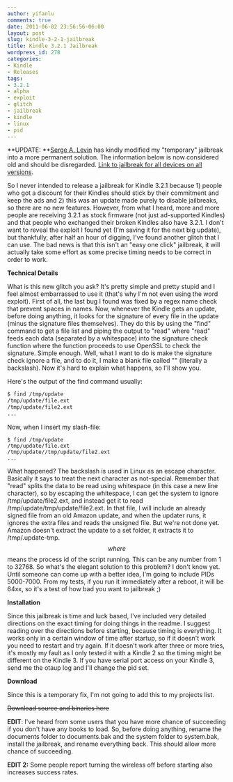 ```yaml
---
author: yifanlu
comments: true
date: 2011-06-02 23:56:56-06:00
layout: post
slug: kindle-3-2-1-jailbreak
title: Kindle 3.2.1 Jailbreak
wordpress_id: 278
categories:
- Kindle
- Releases
tags:
- 3.2.1
- alpha
- exploit
- glitch
- jailbreak
- kindle
- linux
- pid
---
```


**UPDATE: **[Serge A. Levin](http://www.mobileread.com/forums/showpost.php?p=1725629&postcount=151) has kindly modified my "temporary" jailbreak into a more permanent solution. The information below is now considered old and should be disregarded. [Link to jailbreak for all devices on all versions](/p/kindle-jailbreak).



So I never intended to release a jailbreak for Kindle 3.2.1 because 1) people who got a discount for their Kindles should stick by their commitment and keep the ads and 2) this was an update made purely to disable jailbreaks, so there are no new features. However, from what I heard, more and more people are receiving 3.2.1 as stock firmware (not just ad-supported Kindles) and that people who exchanged their broken Kindles also have 3.2.1. I don't want to reveal the exploit I found yet (I'm saving it for the next big update), but thankfully, after half an hour of digging, I've found another glitch that I can use. The bad news is that this isn't an "easy one click" jailbreak, it will actually take some effort as some precise timing needs to be correct in order to work.<!-- more -->

**Technical Details**

What is this new glitch you ask? It's pretty simple and pretty stupid and I feel almost embarrassed to use it (that's why I'm not even using the word exploit). First of all, the last bug I found was fixed by a regex name check that prevent spaces in names. Now, whenever the Kindle gets an update, before doing anything, it looks for the signature of every file in the update (minus the signature files themselves). They do this by using the "find" command to get a file list and piping the output to "read" where "read" feeds each data (separated by a whitespace) into the signature check function where the function proceeds to use OpenSSL to check the signature. Simple enough. Well, what I want to do is make the signature check ignore a file, and to do it, I make a blank file called "\" (literally a backslash). Now it's hard to explain what happens, so I'll show you.

Here's the output of the find command usually:


```bash
$ find /tmp/update
/tmp/update/file.ext
/tmp/update/file2.ext
...
```


Now, when I insert my slash-file:


```
$ find /tmp/update
/tmp/update/file.ext
/tmp/update//tmp/update/file2.ext
...
```

What happened? The backslash is used in Linux as an escape character. Basically it says to treat the next character as not-special. Remember that "read" splits the data to be read using whitespace (in this case a new line character), so by escaping the whitespace, I can get the system to ignore /tmp/update/file2.ext, and instead get it to read /tmp/update/tmp/update/file2.ext. In that file, I will include an already signed file from an old Amazon update, and when the updater runs, it ignores the extra files and reads the unsigned file. But we're not done yet. Amazon doesn't extract the update to a set folder, it extracts it to /tmp/.update-tmp.$$ where $$ means the process id of the script running. This can be any number from 1 to 32768. So what's the elegant solution to this problem? I don't know yet. Until someone can come up with a better idea, I'm going to include PIDs 5000-7000. From my tests, if you run it immediately after a reboot, it will be 64xx, so it's a test of how bad you want to jailbreak ;)

**Installation**

Since this jailbreak is time and luck based, I've included very detailed directions on the exact timing for doing things in the readme. I suggest reading over the directions before starting, because timing is everything. It works only in a certain window of time after startup, so if it doesn't work you need to restart and try again. If it doesn't work after three or more tries, it's mostly my fault as I only tested it with a Kindle 2 so the timing might be different on the Kindle 3. If you have serial port access on your Kindle 3, send me the otaup log and I'll change the pid set.

**Download**

Since this is a temporary fix, I'm not going to add this to my projects list.

<del>Download source and binaries here</del>

**EDIT**: I've heard from some users that you have more chance of succeeding if you don't have any books to load. So, before doing anything, rename the documents folder to documents.bak and the system folder to system.bak, install the jailbreak, and rename everything back. This should allow more chance of succeeding.

**EDIT 2:** Some people report turning the wireless off before starting also increases success rates.
